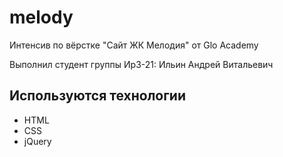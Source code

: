 # melody
Интенсив по вёрстке "Сайт ЖК Мелодия" от Glo Academy

Выполнил студент группы Ир3-21: Ильин Андрей Витальевич

## Используются технологии
- HTML
- CSS
- jQuery

